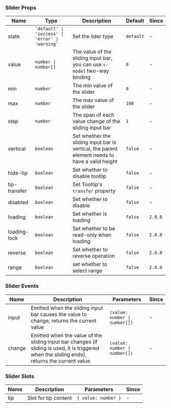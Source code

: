 ### Slider Props

| Name         | Type                                             | Description                                                                                    | Default   | Since   |
| ------------ | ------------------------------------------------ | ---------------------------------------------------------------------------------------------- | --------- | ------- |
| state        | `'default' \| 'success' \| 'error' \| 'warning'` | Set the lider type                                                                             | `default` | -       |
| value        | `number \| number[]`                             | The value of the sliding input bar, you can use `v-model` two-way binding                      | `0`       | -       |
| min          | `number`                                         | The min value of the slider                                                                    | `0`       | -       |
| max          | `number`                                         | The max value of the slider                                                                    | `100`     | -       |
| step         | `number`                                         | The span of each value change of the sliding input bar                                         | `1`       | -       |
| vertical     | `boolean`                                        | Set whether the sliding input bar is vertical, the parent element needs to have a valid height | `false`   | -       |
| hide-tip     | `boolean`                                        | Set whether to disable tooltip                                                                 | `false`   | -       |
| tip-transfer | `boolean`                                        | Set Tooltip's `transfer` property                                                              | `false`   | -       |
| disabled     | `boolean`                                        | Set whether to disable                                                                         | `false`   | -       |
| loading      | `boolean`                                        | Set whether is loading                                                                         | `false`   | `2.0.0` |
| loading-lock | `boolean`                                        | Set whether to be read-only when loading                                                       | `false`   | `2.0.0` |
| reverse      | `boolean`                                        | Set whether to reverse operation                                                               | `false`   | `2.0.0` |
| range        | `boolean`                                        | set whether to select range                                                                    | `false`   | `2.0.0` |

### Slider Events

| Name   | Description                                                                                                                                    | Parameters                    | Since |
| ------ | ---------------------------------------------------------------------------------------------------------------------------------------------- | ----------------------------- | ----- |
| input  | Emitted when the sliding input bar causes the value to change, returns the current value                                                       | `(value: number \| number[])` | -     |
| change | Emitted when the value of the sliding input bar changes (if sliding is used, it is triggered when the sliding ends), returns the current value | `(value: number \| number[])` | -     |

### Slider Slots

| Name | Description          | Parameters          | Since |
| ---- | -------------------- | ------------------- | ----- |
| tip  | Slot for tip content | `{ value: number }` | -     |
